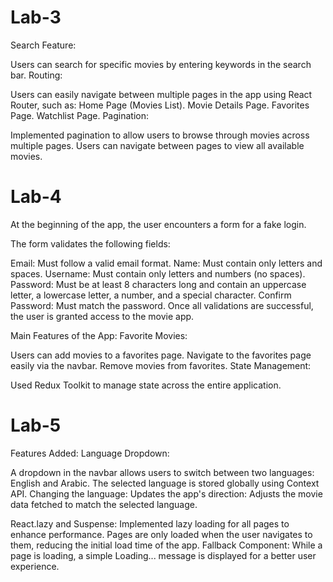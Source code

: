 # Lab-3

Search Feature:

Users can search for specific movies by entering keywords in the search bar.
Routing:

Users can easily navigate between multiple pages in the app using React Router, such as:
Home Page (Movies List).
Movie Details Page.
Favorites Page.
Watchlist Page.
Pagination:

Implemented pagination to allow users to browse through movies across multiple pages.
Users can navigate between pages to view all available movies.

# Lab-4

At the beginning of the app, the user encounters a form for a fake login.

The form validates the following fields:

Email: Must follow a valid email format.
Name: Must contain only letters and spaces.
Username: Must contain only letters and numbers (no spaces).
Password: Must be at least 8 characters long and contain an uppercase letter, a lowercase letter, a number, and a special character.
Confirm Password: Must match the password.
Once all validations are successful, the user is granted access to the movie app.

Main Features of the App:
Favorite Movies:

Users can add movies to a favorites page.
Navigate to the favorites page easily via the navbar.
Remove movies from favorites.
State Management:

Used Redux Toolkit to manage state across the entire application.

# Lab-5

Features Added:
Language Dropdown:

A dropdown in the navbar allows users to switch between two languages: English and Arabic.
The selected language is stored globally using Context API.
Changing the language:
Updates the app's direction:
Adjusts the movie data fetched to match the selected language.

React.lazy and Suspense:
Implemented lazy loading for all pages to enhance performance.
Pages are only loaded when the user navigates to them, reducing the initial load time of the app.
Fallback Component:
While a page is loading, a simple Loading... message is displayed for a better user experience.
